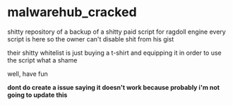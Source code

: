 # malwarehub_cracked
shitty repository of a backup of a shitty paid script for ragdoll engine
every script is here so the owner can't disable shit from his gist

their shitty whitelist is just buying a t-shirt and equipping it in order to use the script
what a shame

well, have fun

**dont do create a issue saying it doesn't work because probably i'm not going to update this**
